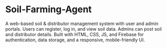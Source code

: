 # Soil-Farming-Agent
A web-based soil &amp; distributor management system with user and admin portals. Users can register, log in, and view soil data. Admins can post soil and distributor details. Built with HTML, CSS, JS, and Firebase for authentication, data storage, and a responsive, mobile-friendly UI.
